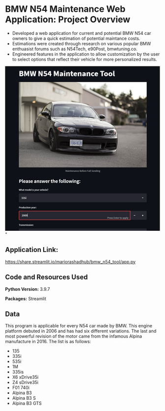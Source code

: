 # BMW N54 Maintenance Web Application: Project Overview
* Developed a web application for current and potential BMW N54 car owners to give a quick estimation of potential maintance costs.
* Estimations were created through research on various popular BMW enthuasist forums such as N54Tech, e90Post, bmwtuning.co.
* Engineered features in the application to allow customization by the user to select options that reflect their vehicle for more personalized results.

![alt text](https://github.com/MarioRashadHUB/BMW_N54_Tool/blob/master/images/n54_bmw_updated.png)"

## Application Link:
https://share.streamlit.io/mariorashadhub/bmw_n54_tool/app.py

## Code and Resources Used 
**Python Version:** 3.9.7

**Packages:** Streamlit

## Data

This program is applicable for every N54 car made by BMW. This engine platform debuted in 2006 and has had six different variations. The last and most powerful revision of the motor came from the infamous Alpina manufacture in 2016. The list is as follows:

*	135
*	335i
*	535i
*	1M
*	335is 
*	X6 xDrive35i
*	Z4 sDrive35i
*	F01 740i
*	Alpina B3
*	Alpina B3 S
*	Alpina B3 GTS
